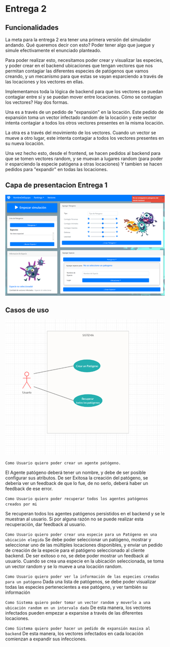 # Entrega 2

## Funcionalidades

La meta para la entrega 2 era tener una primera versión del simulador andando. Qué queremos decir con esto? Poder tener algo que juegue y
simule efectivamente el enunciado planteado.

Para poder realizar esto, necesitamos poder crear y visualizar las especies, y poder crear en el backend ubicaciones que tengan vectores que nos permitan contagiar las diferentes especies de patógenos que vamos creando, y 
un mecanismo para que estas se vayan esparciendo a través de las locaciones y los vectores en ellas.

Implementamos toda la lógica de backend para que los vectores se puedan contagiar entre sí y se puedan mover entre locaciones.
Cómo se contagian los vectores? Hay dos formas. 

Una es a través de un pedido de "expansión" en la locación.
Este pedido de expansión toma un vector infectado random de la locación y este vector intenta contagiar a todos los otros vectores presentes en la misma locación.

La otra es a través del movimiento de los vectores. Cuando un vector se mueve a otro lugar, este intenta contagiar a todos los vectores presentes en su nueva locación.

Una vez hecho esto, desde el frontend, se hacen pedidos al backend para que se tomen vectores random, y se muevan a lugares random (para poder ir esparciendo la especie patógena a otras locaciones)
Y tambien se hacen pedidos para "expandir" en todas las locaciones.


## Capa de presentacion Entrega 1

<p align="center">
  <img src="entrega2front.png" />
</p>

## Casos de uso

<p align="center">
  <img src="cdu_concepto.png" />
</p>

`Como Usuario quiero poder crear un agente patógeno.`

El Agente patógeno deberá tener un nombre, y debe de ser posible configurar sus atributos.
De ser Exitosa la creación del patógeno, se debería ver un feedback de que lo fue, de no serlo, deberá haber un feedback de ese error.


`Como Usuario quiero poder recuperar todos los agentes patógenos creados por mi`

Se recuperan todos los agentes patógenos persistidos en el backend y se le muestran al usuario. Si por alguna razón no se puede realizar esta recuperación, dar feedback al usuario.

`Como Usuario quiero poder crear una especie para un Patógeno en una ubicación elegida`
Se debe poder seleccionar un patógeno, mostrar y seleccionar uno de las múltiples locaciones disponibles, y enviar un pedido de creación de la especie para el patógeno seleccionado al cliente backend.
De ser exitoso o no, se debe poder mostrar un feedback al usuario.
Cuando se crea una especie en la ubicación seleccionada, se toma un vector random y se lo mueve a una locación random.

`Como Usuario quiero poder ver la información de las especies creadas para un patógeno`
Dada una lista de patógenos, se debe poder visualizar todas las especies pertenecientes a ese patógeno, y ver también su información

`Como Sistema quiero poder tomar un vector random y moverlo a una ubicación random en un intervalo dado`
De esta manera, los vectores infectados pueden empezar a exparsise a través de las diferentes locaciones.

`Como Sistema quiero poder hacer un pedido de expansión masiva al backend`
De esta manera, los vectores infectados en cada locación comienzan a expandir sus infecciones.



